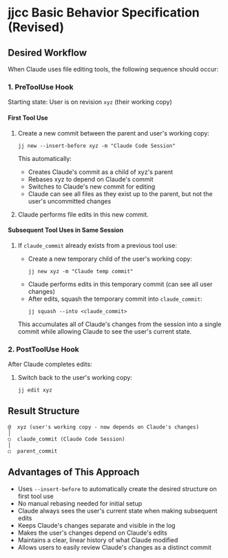 # jjcc Basic Behavior Specification (Revised)

## Desired Workflow

When Claude uses file editing tools, the following sequence should occur:

### 1. PreToolUse Hook
Starting state: User is on revision `xyz` (their working copy)

#### First Tool Use
1. Create a new commit between the parent and user's working copy:
   ```
   jj new --insert-before xyz -m "Claude Code Session"
   ```
   This automatically:
   - Creates Claude's commit as a child of xyz's parent
   - Rebases xyz to depend on Claude's commit
   - Switches to Claude's new commit for editing
   - Claude can see all files as they exist up to the parent, but not the user's uncommitted changes

2. Claude performs file edits in this new commit.

#### Subsequent Tool Uses in Same Session
1. If `claude_commit` already exists from a previous tool use:
   - Create a new temporary child of the user's working copy:
     ```
     jj new xyz -m "Claude temp commit"
     ```
   - Claude performs edits in this temporary commit (can see all user changes)
   - After edits, squash the temporary commit into `claude_commit`:
     ```
     jj squash --into <claude_commit>
     ```

   This accumulates all of Claude's changes from the session into a single commit while allowing Claude to see the user's current state.

### 2. PostToolUse Hook
After Claude completes edits:

1. Switch back to the user's working copy:
   ```
   jj edit xyz
   ```

## Result Structure
```
@  xyz (user's working copy - now depends on Claude's changes)
│
○  claude_commit (Claude Code Session)
│
○  parent_commit
```

## Advantages of This Approach
- Uses `--insert-before` to automatically create the desired structure on first tool use
- No manual rebasing needed for initial setup
- Claude always sees the user's current state when making subsequent edits
- Keeps Claude's changes separate and visible in the log
- Makes the user's changes depend on Claude's edits
- Maintains a clear, linear history of what Claude modified
- Allows users to easily review Claude's changes as a distinct commit
